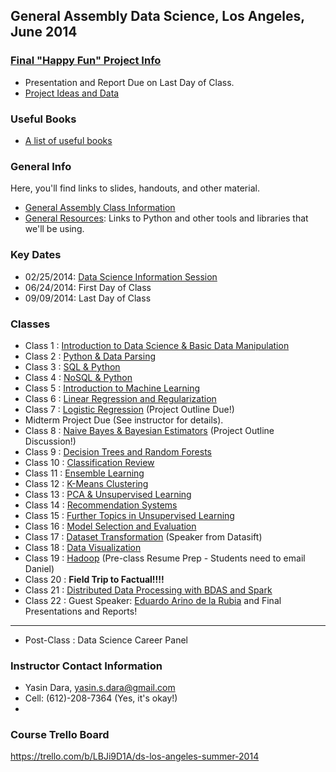 General Assembly Data Science, Los Angeles, June 2014
------------------------------------------------------
### [Final "Happy Fun" Project Info](https://github.com/adparker/GADSLA_1403/wiki/Final-Project-Requirements)
- Presentation and Report Due on Last Day of Class.
- [Project Ideas and Data](https://github.com/adparker/GADSLA_1403/wiki/Project-Ideas-and-Data)

### Useful Books
- [A list of useful books](https://github.com/adparker/GADSLA_1403/wiki/Books)

### General Info
Here, you'll find links to slides, handouts, and other material.
- [General Assembly Class Information](https://generalassemb.ly/education/data-science/los-angeles)
- [General Resources](https://github.com/adparker/GADSLA_1403/wiki/Lesson-00-General-Resources): Links to Python and other tools and libraries that we'll be using.


### Key Dates
- 02/25/2014: [Data Science Information Session](https://generalassemb.ly/education/data-science/los-angeles)
- 06/24/2014: First Day of Class
- 09/09/2014: Last Day of Class

### Classes
- Class 1 : [Introduction to Data Science & Basic Data Manipulation](https://github.com/adparker/GADSLA_1403/wiki/Lesson-01-Introduction-to-Data-Science-&-Basic-Data-Manipulation)
- Class 2 : [Python & Data Parsing](https://github.com/adparker/GADSLA_1403/wiki/Lesson-02-Python-&-Data-Parsing)
- Class 3 : [SQL & Python](https://github.com/adparker/GADSLA_1403/wiki/Lesson-03-SQL-&-Python)
- Class 4 : [NoSQL & Python](https://github.com/adparker/GADSLA_1403/wiki/Lesson-04-NoSQL-&-Python)
- Class 5 : [Introduction to Machine Learning](https://github.com/adparker/GADSLA_1403/wiki/Lesson-05-Introduction-to-Machine-Learning)
- Class 6 : [Linear Regression and Regularization](https://github.com/adparker/GADSLA_1403/wiki/Lesson-06-Linear-Regression-and-Regularization)
- Class 7 : [Logistic Regression](https://github.com/adparker/GADSLA_1403/wiki/Lesson-07-Logistic-Regression) (Project Outline Due!)
- Midterm Project Due (See instructor for details).
- Class 8 : [Naive Bayes & Bayesian Estimators](https://github.com/adparker/GADSLA_1403/wiki/Lesson-08-Naive-Bayes) (Project Outline Discussion!)
- Class 9 : [Decision Trees and Random Forests](https://github.com/adparker/GADSLA_1403/wiki/Lesson-09-Decision-Trees)
- Class 10 : [Classification Review](https://github.com/adparker/GADSLA_1403/wiki/Lesson-10-Classification-Review)
- Class 11 : [Ensemble Learning](https://github.com/adparker/GADSLA_1403/wiki/Lesson-11-Ensemble-Learning)
- Class 12 : [K-Means Clustering](https://github.com/adparker/GADSLA_1403/wiki/Lesson-12-K-Means-Clustering)
- Class 13 : [PCA & Unsupervised Learning](https://github.com/adparker/GADSLA_1403/wiki/Lesson-13-PCA-and-Unsupervised)
- Class 14 : [Recommendation Systems](https://github.com/adparker/GADSLA_1403/wiki/Lesson-14-Recommendation-Systems)
- Class 15 : [Further Topics in Unsupervised Learning](https://github.com/adparker/GADSLA_1403/wiki/Lesson-15-Further-Topics-in-Unsupervised-Learning)
- Class 16 : [Model Selection and Evaluation](https://github.com/adparker/GADSLA_1403/wiki/Lesson-16-Model-Selection-and-Evaluation)
- Class 17 : [Dataset Transformation](https://github.com/adparker/GADSLA_1403/wiki/Lesson-17-Dataset-Transformations) (Speaker from Datasift)
- Class 18 : [Data Visualization](https://github.com/adparker/GADSLA_1403/wiki/Lesson-18-Data-Visualization)
- Class 19 : [Hadoop](https://github.com/adparker/GADSLA_1403/wiki/Lesson-19-Map-Reduce-and-Hadoop) (Pre-class Resume Prep - Students need to email Daniel)
- Class 20 : **Field Trip to Factual!!!!**
- Class 21 : [Distributed Data Processing with BDAS and Spark](https://github.com/adparker/GADSLA_1403/wiki/Lesson-20-Distributed-Processing-with-Spark)
- Class 22 : Guest Speaker: [Eduardo Arino de la Rubia](https://www.linkedin.com/in/earino) and Final Presentations and Reports!

---

- Post-Class : Data Science Career Panel

### Instructor Contact Information
- Yasin Dara, yasin.s.dara@gmail.com
- Cell: (612)-208-7364 (Yes, it's okay!)
- 
### Course Trello Board

https://trello.com/b/LBJi9D1A/ds-los-angeles-summer-2014

